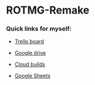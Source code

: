 # ROTMG-Remake

### Quick links for myself:

* [Trello board](https://trello.com/b/xMTthbJw)

* [Google drive](https://drive.google.com/drive/folders/1aSv0cHOkQ4W-BkuL9LGlYaQOh_zCEgxZ?usp=sharing)

* [Cloud builds](https://dashboard.unity3d.com/organizations/418555/projects/53656652-fa3e-4600-acaa-f7f80c7a82aa/cloud-build/history?page=1)

* [Google Sheets](https://docs.google.com/spreadsheets/d/1nH5culCoR2UUiEKfbsXJ2YpSArkw6a58TP8UIBmZVks/edit?usp=sharing)
